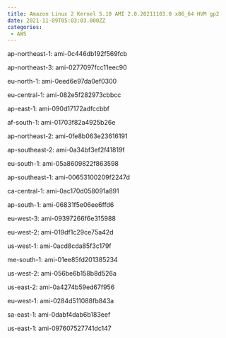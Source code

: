 ```yaml
---
title: Amazon Linux 2 Kernel 5.10 AMI 2.0.20211103.0 x86_64 HVM gp2
date: 2021-11-09T05:03:03.000ZZ
categories:
 - AWS
---
```


ap-northeast-1: ami-0c446db192f569fcb

ap-northeast-3: ami-0277097fcc11eec90

eu-north-1: ami-0eed6e97da0ef0300

eu-central-1: ami-082e5f282973cbbcc

ap-east-1: ami-090d17172adfccbbf

af-south-1: ami-01703f82a4925b26e

ap-northeast-2: ami-0fe8b063e23616191

ap-southeast-2: ami-0a34bf3ef2f41819f

eu-south-1: ami-05a8609822f863598

ap-southeast-1: ami-00653100209f2247d

ca-central-1: ami-0ac170d058091a891

ap-south-1: ami-06831f5e06ee6ffd6

eu-west-3: ami-09397266f6e315988

eu-west-2: ami-019df1c29ce75a42d

us-west-1: ami-0acd8cda85f3c179f

me-south-1: ami-01ee85fd201385234

us-west-2: ami-056be6b158b8d526a

us-east-2: ami-0a4274b59ed67f956

eu-west-1: ami-0284d511088fb843a

sa-east-1: ami-0dabf4dab6b183eef

us-east-1: ami-097607527741dc147

